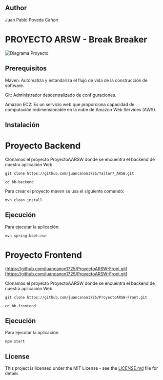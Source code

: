 ## Author

Juan Pablo Poveda Cañon

# PROYECTO ARSW - Break Breaker

![Diagrama Proyecto](https://github.com/user-attachments/assets/60fb050b-9742-4377-9546-91f67e661a3a)

## Prerequisitos

Maven: Automatiza y estandariza el flujo de vida de la construcción de software.

Git: Administrador descentralizado de configuraciones.

Amazon EC2: Es un servicio web que proporciona capacidad de computación redimensionable en la nube de Amazon Web Services (AWS).

## Instalación

# Proyecto Backend

Clonamos el proyecto ProyectoAARSW donde se encuentra el backend de nuestra aplicación Web.  

```
git clone https://github.com/juancanon1725/Taller7_ARSW.git

cd bb-backend
```

Para crear el proyecto maven se usa el siguiente comando:

```
mvn clean install
```

## Ejecución

Para ejecutar la aplicación:

```
mvn spring-boot:run
```

# Proyecto Frontend

(https://github.com/juancanon1725/ProyectoARSW-Front.git)[https://github.com/juancanon1725/ProyectoARSW-Front.git]

Clonamos el proyecto ProyectoAARSW donde se encuentra el backend de nuestra aplicación Web.  

```
git clone https://github.com/juancanon1725/ProyectoARSW-Front.git

cd bb-frontend
```

## Ejecución

Para ejecutar la aplicación:

```
npm start
```


## License

This project is licensed under the MIT License - see the [LICENSE.md](LICENSE.md) file for details
